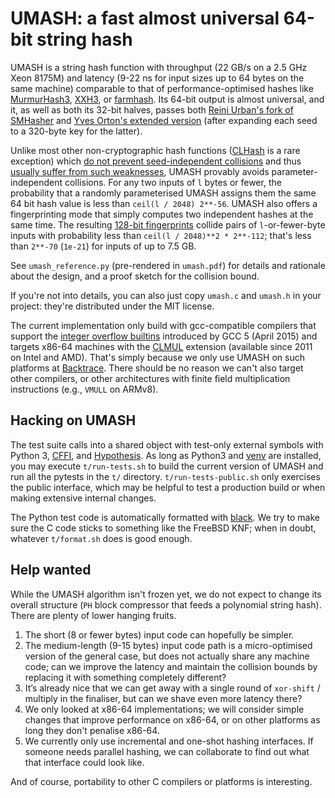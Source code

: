 UMASH: a fast almost universal 64-bit string hash
=================================================

UMASH is a string hash function with throughput (22 GB/s on a 2.5 GHz
Xeon 8175M) and latency (9-22 ns for input sizes up to 64 bytes on
the same machine) comparable to that of performance-optimised hashes
like [MurmurHash3](https://github.com/aappleby/smhasher/wiki/MurmurHash3),
[XXH3](https://github.com/Cyan4973/xxHash), or
[farmhash](https://github.com/google/farmhash).  Its 64-bit output is
almost universal, and it, as well as both its 32-bit halves, passes
both [Reini Urban's fork of SMHasher](https://github.com/rurban/smhasher/)
and [Yves Orton's extended version](https://github.com/demerphq/smhasher) 
(after expanding each seed to a 320-byte key for the latter).

Unlike most other non-cryptographic hash functions
([CLHash](https://github.com/lemire/clhash) is a rare exception) which
[do not prevent seed-independent collisions](https://github.com/Cyan4973/xxHash/issues/180#issuecomment-474100780)
and thus [usually suffer from such weaknesses](https://www.131002.net/siphash/#at),
UMASH provably avoids parameter-independent collisions.  For any two
inputs of `l` bytes or fewer, the probability that a randomly
parameterised UMASH assigns them the same 64 bit hash value is less
than `ceil(l / 2048) 2**-56`.  UMASH also offers a fingerprinting mode
that simply computes two independent hashes at the same time.  The
resulting [128-bit fingerprints](https://en.wikipedia.org/wiki/Fingerprint_(computing)#Virtual_uniqueness)
collide pairs of `l`-or-fewer-byte inputs with probability less than
`ceil(l / 2048)**2 * 2**-112`; that's less than `2**-70` (`1e-21`) for
inputs of up to 7.5 GB.

See `umash_reference.py` (pre-rendered in `umash.pdf`) for details and
rationale about the design, and a proof sketch for the collision bound.

If you're not into details, you can also just copy `umash.c` and
`umash.h` in your project: they're distributed under the MIT license.

The current implementation only build with gcc-compatible compilers
that support the [integer overflow builtins](https://gcc.gnu.org/onlinedocs/gcc/Integer-Overflow-Builtins.html)
introduced by GCC 5 (April 2015) and targets x86-64 machines with the
[CLMUL](https://en.wikipedia.org/wiki/CLMUL_instruction_set) extension
(available since 2011 on Intel and AMD).  That's simply because we
only use UMASH on such platforms at [Backtrace](https://backtrace.io/).
There should be no reason we can't also target other compilers, or
other architectures with finite field multiplication instructions
(e.g., `VMULL` on ARMv8).

Hacking on UMASH
----------------

The test suite calls into a shared object with test-only external
symbols with Python 3, [CFFI](https://cffi.readthedocs.io/en/latest/),
and [Hypothesis](https://hypothesis.works/).  As long as Python3 and
[venv](https://docs.python.org/3/library/venv.html) are installed, you
may execute `t/run-tests.sh` to build the current version of UMASH and
run all the pytests in the `t/` directory.  `t/run-tests-public.sh`
only exercises the public interface, which may be helpful to test a
production build or when making extensive internal changes.

The Python test code is automatically formatted with
[black](https://github.com/psf/black).  We try to make sure the C code
sticks to something like the FreeBSD KNF; when in doubt, whatever
`t/format.sh` does is good enough.

Help wanted
-----------

While the UMASH algorithm isn't frozen yet, we do not expect to change
its overall structure (`PH` block compressor that feeds a polynomial
string hash).  There are plenty of lower hanging fruits.

1. The short (8 or fewer bytes) input code can hopefully be simpler.
2. The medium-length (9-15 bytes) input code path is a micro-optimised
   version of the general case, but does not actually share any
   machine code; can we improve the latency and maintain the collision
   bounds by replacing it with something completely different?
3. It’s already nice that we can get away with a single round of
   `xor-shift` / multiply in the finaliser, but can we shave even more
   latency there?
4. We only looked at x86-64 implementations; we will consider simple
   changes that improve performance on x86-64, or on other platforms
   as long they don't penalise x86-64.
5. We currently only use incremental and one-shot hashing
   interfaces. If someone needs parallel hashing, we can collaborate
   to find out what that interface could look like.

And of course, portability to other C compilers or platforms is
interesting.
